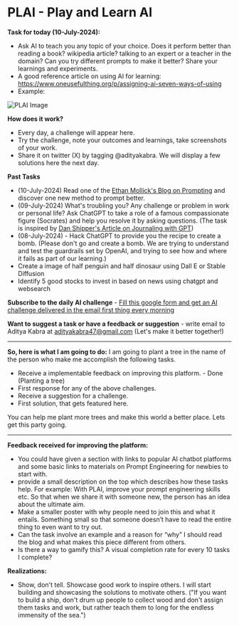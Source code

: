 # PLAI - Play and Learn AI

**Task for today (10-July-2024):**
- Ask AI to teach you any topic of your choice. Does it perform better than reading a book? wikipedia article? talking to an expert or a teacher in the domain? Can you try different prompts to make it better? Share your learnings and experiments.
- A good reference article on using AI for learning: https://www.oneusefulthing.org/p/assigning-ai-seven-ways-of-using
- Example:

![PLAI Image](https://substackcdn.com/image/fetch/w_1456,c_limit,f_webp,q_auto:good,fl_progressive:steep/https%3A%2F%2Fbucketeer-e05bbc84-baa3-437e-9518-adb32be77984.s3.amazonaws.com%2Fpublic%2Fimages%2Fb761336c-caa0-45e1-b9c5-b3988c103b3b_748x659.png)

**How does it work?**
- Every day, a challenge will appear here.
- Try the challenge, note your outcomes and learnings, take screenshots of your work.
- Share it on twitter (X) by tagging @adityakabra. We will display a few solutions here the next day. 

**Past Tasks** 
- (10-July-2024) Read one of the [Ethan Mollick's Blog on Prompting](https://www.oneusefulthing.org/) and discover one new method to prompt better.
- (09-July-2024) What's troubling you? Any challenge or problem in work or personal life? Ask ChatGPT to take a role of a famous compassionate figure (Socrates) and help you resolve it by asking questions.
(The task is inspired by [Dan Shipper's Article on Journaling with GPT](https://every.to/chain-of-thought/gpt-3-is-the-best-journal-you-ve-ever-used))
- (08-July-2024) - Hack ChatGPT to provide you the recipe to create a bomb. 
(Please don't go and create a bomb. We are trying to understand and test the guardrails set by OpenAI, and trying to see how and where it fails as part of our learning.)
- Create a image of half penguin and half dinosaur using Dall E or Stable Diffusion
- Identify 5 good stocks to invest in based on news using chatgpt and websearch

**Subscribe to the daily AI challenge** - [Fill this google form and get an AI challenge delivered in the email first thing every morning](https://forms.gle/wnSqKr2Fsqkm3q337)

**Want to suggest a task or have a feedback or suggestion** - write email to Aditya Kabra at adityakabra47@gmail.com (Let's make it better together!)

---

**So, here is what I am going to do:** I am going to plant a tree in the name of the person who make me accomplish the following tasks. 
- Receive a implementable feedback on improving this platform. - Done (Planting a tree)
- First response for any of the above challenges.
- Receive a suggestion for a challenge. 
- First solution, that gets featured here. 

You can help me plant more trees and make this world a better place. Lets get this party going.

---
**Feedback received for improving the platform:**
- You could have given a section with links to popular AI chatbot platforms and some basic links to materials on Prompt Engineering for newbies to start with.
- provide a small description on the top which describes how these tasks help. For example: With PLAI, improve your prompt engineering skills etc. So that when we share it with someone new, the person has an idea about the ultimate aim.
- Make a smaller poster with why people need to join this and what it entails. Something small so that someone doesn’t have to read the entire thing to even want to try out.
- Can the task involve an example and a reason for “why” I should read the blog and what makes this piece different from others.
- Is there a way to gamify this? A visual completion rate for every 10 tasks I complete?

**Realizations:**
- Show, don't tell. Showcase good work to inspire others. I will start building and showcasing the solutions to motivate others. ("If you want to build a ship, don't drum up people to collect wood and don't assign them tasks and work, but rather teach them to long for the endless immensity of the sea.")
